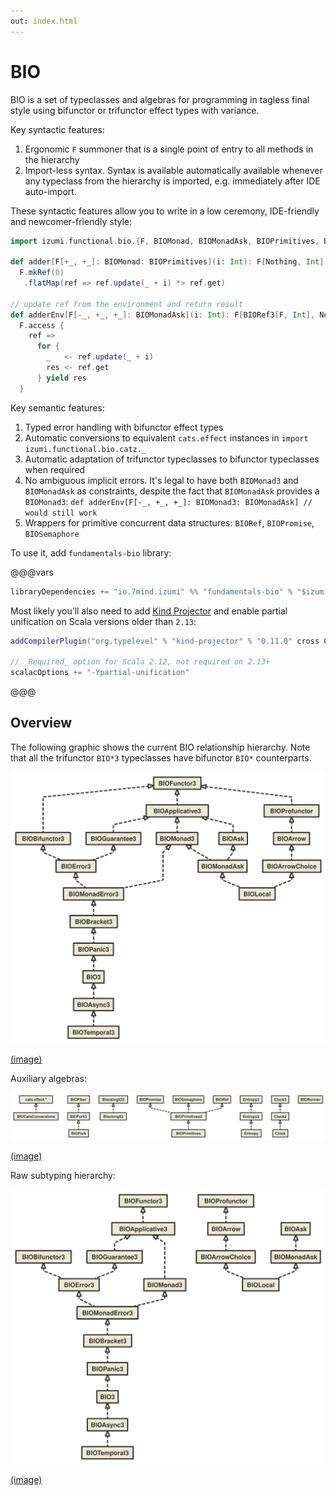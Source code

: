 ```yaml
---
out: index.html
---
```


BIO
===

BIO is a set of typeclasses and algebras for programming in tagless final style using bifunctor or trifunctor effect types with variance.

Key syntactic features:

1. Ergonomic `F` summoner that is a single point of entry to all methods in the hierarchy
2. Import-less syntax. Syntax is available automatically available whenever any typeclass from the hierarchy is imported, e.g. immediately after IDE auto-import.

These syntactic features allow you to write in a low ceremony, IDE-friendly and newcomer-friendly style:

```scala mdoc:to-string
import izumi.functional.bio.{F, BIOMonad, BIOMonadAsk, BIOPrimitives, BIORef3}

def adder[F[+_, +_]: BIOMonad: BIOPrimitives](i: Int): F[Nothing, Int] =
  F.mkRef(0)
   .flatMap(ref => ref.update(_ + i) *> ref.get)

// update ref from the environment and return result
def adderEnv[F[-_, +_, +_]: BIOMonadAsk](i: Int): F[BIORef3[F, Int], Nothing, Int] =
  F.access {
    ref => 
      for {
        _   <- ref.update(_ + i)
        res <- ref.get
      } yield res
  }
```

Key semantic features:

1. Typed error handling with bifunctor effect types
2. Automatic conversions to equivalent `cats.effect` instances in `import izumi.functional.bio.catz._`
3. Automatic adaptation of trifunctor typeclasses to bifunctor typeclasses when required
4. No ambiguous implicit errors. It's legal to have both `BIOMonad3` and `BIOMonadAsk` as constraints,
    despite the fact that `BIOMonadAsk` provides a `BIOMonad3`: `def adderEnv[F[-_, +_, +_]: BIOMonad3: BIOMonadAsk] // would still work`
5. Wrappers for primitive concurrent data structures: `BIORef`, `BIOPromise`, `BIOSemaphore`

To use it, add `fundamentals-bio` library:

@@@vars

```scala
libraryDependencies += "io.7mind.izumi" %% "fundamentals-bio" % "$izumi.version$"
```

Most likely you’ll also need to add [Kind Projector](https://github.com/typelevel/kind-projector) and enable partial unification on Scala versions older than `2.13`:

```scala
addCompilerPlugin("org.typelevel" % "kind-projector" % "0.11.0" cross CrossVersion.full)

// _Required_ option for Scala 2.12, not required on 2.13+
scalacOptions += "-Ypartial-unification"
```


@@@

Overview
--------

The following graphic shows the current BIO relationship hierarchy. Note that all the trifunctor `BIO*3` typeclasses
have bifunctor `BIO*` counterparts.

![BIO-relationship-hierarchy](media/bio-relationship-hierarchy.svg)

[(image)](media/bio-relationship-hierarchy.svg)

Auxiliary algebras:

![algebras](media/algebras.svg)

[(image)](media/algebras.svg)

Raw subtyping hierarchy:

![BIO-inheritance-hierarchy](media/bio-hierarchy.svg)

[(image)](media/bio-hierarchy.svg)
